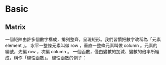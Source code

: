 # Basic 

## Matrix
一個矩陣由許多個數字構成，排列整齊，呈現矩形。我們習慣把數字改稱為「元素 element 」。
水平一整條元素叫做 row ，垂直一整條元素叫做 column 。元素的編號，先編 row ，次編 column 。
一個函數，僅由變數的加減、變數的倍率所組成，稱作「線性函數」。
線性函數的例子：

<!--stackedit_data:
eyJoaXN0b3J5IjpbLTE3MjMzMzk3ODMsLTMzMjQ1NTM2M119
-->